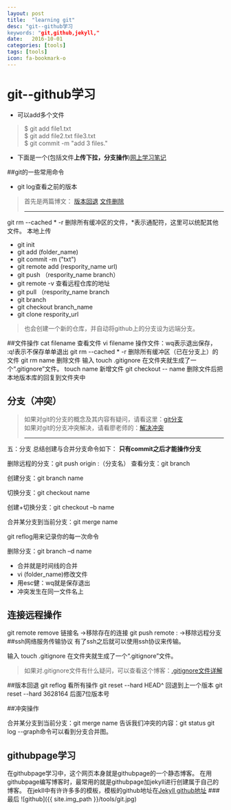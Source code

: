 ```yaml
---
layout: post
title:  "learning git"
desc: "git--github学习
keywords: "git,github,jekyll,"
date:   2016-10-01
categories: [tools]
tags: [tools]
icon: fa-bookmark-o
---
```


# git--github学习

* 可以add多个文件
>$ git add file1.txt<br>
$ git add file2.txt file3.txt<br>
$ git commit -m "add 3 files."

* 下面是一个(包括文件**上传下拉，分支操作**)[网上学习笔记](http://note.youdao.com/share/?id=29b306d4f3c6ac93c1f9713f7442d2a6&type=note#/)


##git的一些常用命令
* git log查看之前的版本

>首先是两篇博文：
> [版本回退](http://www.liaoxuefeng.com/wiki/0013739516305929606dd18361248578c67b8067c8c017b000/0013744142037508cf42e51debf49668810645e02887691000)
[文件删除](http://www.liaoxuefeng.com/wiki/0013739516305929606dd18361248578c67b8067c8c017b000/0013758392816224cafd33c44b4451887cc941e6716805c000)<hr>

git rm --cached \* -r   删除所有缓冲区的文件，*表示通配符，这里可以统配其他文件。
本地上传
* git init
* git add (folder_name)
* git commit -m ("txt")
* git remote add (respority_name url)
* git push （respority_name branch）
* git remote -v 查看远程仓库的地址
* git pull （respority_name branch
* git branch
* git checkout branch_name
* git clone  respority_url
>也会创建一个新的仓库，并自动将github上的分支设为远端分支。

##文件操作
cat filename 查看文件
vi  filename  操作文件：wq表示退出保存， :q!表示不保存单单退出
git rm --cached * -r   删除所有缓冲区（已在分支上）的文件
git rm name 删除文件
输入 touch .gitignore 在文件夹就生成了一个“.gitignore”文件。
touch name 新增文件
git checkout -- name 删除文件后把本地版本库的回复到文件夹中

## 分支（冲突）
>如果对git的分支的概念及其内容有疑问，请看这里：[git分支](http://www.open-open.com/lib/view/open1328069889514.html#articleHeader15)<br>
如果对git的分支冲突解决，请看廖老师的：[解决冲突](http://www.liaoxuefeng.com/wiki/0013739516305929606dd18361248578c67b8067c8c017b000/001375840202368c74be33fbd884e71b570f2cc3c0d1dcf000)<hr>

五：分支
总结创建与合并分支命令如下：
**只有commit之后才能操作分支**

   删除远程的分支：git push origin :（分支名）
   查看分支：git branch

   创建分支：git branch name

   切换分支：git checkout name

创建+切换分支：git checkout –b name

合并某分支到当前分支：git merge name

git reflog用来记录你的每一次命令

删除分支：git branch –d name
* 合并就是时间线的合并
* vi (folder_name)修改文件
* 用esc健：wq就是保存退出
* 冲突发生在同一文件名上

## 连接远程操作
git remote remove 链接名   ->移除存在的连接
git push remote :<branch>  ->移除远程分支
##ssh网络服务传输协议
有了ssh之后就可以使用ssh协议来传输。

输入 touch .gitignore 在文件夹就生成了一个“.gitignore”文件。
>如果对.gitignore文件有什么疑问，可以查看这个博客：[.gitignore文件详解](http://www.cnblogs.com/eddy-he/archive/2012/03/08/git_ignore_file.html)

##版本回退
git reflog 看所有操作
git reset --hard HEAD^ 回退到上一个版本
git reset --hard 3628164 后面7位版本号

##冲突操作

合并某分支到当前分支：git merge name
告诉我们冲突的内容：git status
git log --graph命令可以看到分支合并图。

## githubpage学习
在githubpage学习中，这个网页本身就是githubpage的一个静态博客。
在用githubpage编写博客时，最常用的就是githubpage加jekyll进行创建属于自己的博客。
在jekll中有许许多多的模板，模板的github地址在[Jekyll  github地址](https://github.com/jekyll/jekyll/wiki/Configuration)
###最后
![github]({{ site.img_path }}/tools/git.jpg)
